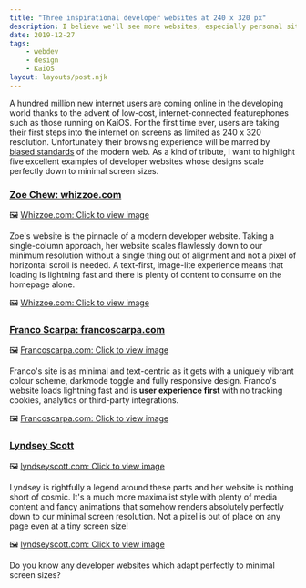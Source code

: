 ```yaml
---
title: "Three inspirational developer websites at 240 x 320 px"
description: I believe we'll see more websites, especially personal sites, moving away from huge frameworks with bright colours and flashing images and more toward simple layouts and text-centric content approaches.
date: 2019-12-27
tags: 
    - webdev
    - design
    - KaiOS
layout: layouts/post.njk
---
```

A hundred million new internet users are coming online in the developing world thanks to the advent of low-cost, internet-connected featurephones such as those running on KaiOS. For the first time ever, users are taking their first steps into the internet on screens as limited as 240 x 320 resolution. Unfortunately their browsing experience will be marred by [biased standards](https://dev.to/shemthedev/is-the-future-of-the-web-text-centric-3ck9) of the modern web. As a kind of tribute, I want to highlight five excellent examples of developer websites whose designs scale perfectly down to minimal screen sizes.

### [Zoe Chew: whizzoe.com](https://whizzoe.com/)
🖼️ [Whizzoe.com: Click to view image](https://thepracticaldev.s3.amazonaws.com/i/oh2a2p9se28crlc04d0s.png)

Zoe's website is the pinnacle of a modern developer website. Taking a single-column approach, her website scales flawlessly down to our minimum resolution without a single thing out of alignment and not a pixel of horizontal scroll is needed. A text-first, image-lite experience means that loading is lightning fast and there is plenty of content to consume on the homepage alone.

🖼️ [Whizzoe.com: Click to view image](https://thepracticaldev.s3.amazonaws.com/i/kpcy1mnfcuyjvhn0qtjg.png)

### [Franco Scarpa: francoscarpa.com](https://francoscarpa.com/)
🖼️ [Francoscarpa.com: Click to view image](https://thepracticaldev.s3.amazonaws.com/i/mriv5ep10g3n19fpgjqx.png)

Franco's site is as minimal and text-centric as it gets with a uniquely vibrant colour scheme, darkmode toggle and fully responsive design. Franco's website loads lightning fast and is **user experience first** with no tracking cookies, analytics or third-party integrations.

🖼️ [Francoscarpa.com: Click to view image](https://thepracticaldev.s3.amazonaws.com/i/yphcgv57gssnw4rcf0sy.png)

### [Lyndsey Scott](https://www.lyndseyscott.com/)
🖼️ [lyndseyscott.com: Click to view image](https://thepracticaldev.s3.amazonaws.com/i/p29b83sn090aoqbolttf.png)

Lyndsey is rightfully a legend around these parts and her website is nothing short of cosmic. It's a much more maximalist style with plenty of media content and fancy animations that somehow renders absolutely perfectly down to our minimal screen resolution. Not a pixel is out of place on any page even at a tiny screen size!

🖼️ [lyndseyscott.com: Click to view image](https://thepracticaldev.s3.amazonaws.com/i/2yuytgikmt288axn4dtr.png)

Do you know any developer websites which adapt perfectly to minimal screen sizes?